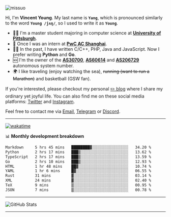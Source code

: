 <p align="left"> <img src="https://komarev.com/ghpvc/?username=missuo&label=Profile%20views&color=0e75b6&style=flat" alt="missuo" /> </p>


Hi, I'm **Vincent Young**. My last name is **`Yang`**, which is pronounced similarly to the word **`Young /jʌŋ/`**, so I used to write it as **`Young`**. 

-  👨‍🎓 I'm a master student majoring in computer science at [**University of Pittsburgh**](https://www.pitt.edu).
-  💼 Once I was an intern at **[PwC AC Shanghai](https://www.linkedin.com/company/pwc-ac-shanghai/)**.
-  👨‍💻 In the past, I have written C/C++, PHP, Java and JavaScript. Now I prefer writing **Python** and **Go**.
-  🆕 I'm the owner of the **[AS30700](https://bgp.tools/as/30700)**, **[AS60614](https://bgp.tools/as/60614)** and **[AS206729](https://bgp.tools/as/206729)** autonomous system number.
-  🌍 I like traveling (enjoy watching the sea), ~~running (want to run a Marathon)~~ and basketball (GSW fan).

If you're interested, please checkout my personal [✏️ blog](https://missuo.me/) where I share my ordinary yet joyful life. You can also find me on these social media platforms: [Twitter](https://twitter.com/m1ssuo) and [Instagram](https://www.instagram.com/missuo.me).

Feel free to contact me via <a href="mailto:i@yyt.moe">Email</a>, [Telegram](https://t.me/missuo) or [Discord](https://discordapp.com/users/missuo#7448).

-------

[![wakatime](https://wakatime.com/badge/user/c13cd961-40ca-417a-afb6-1f9ea8ac295c.svg)](https://wakatime.com/@missuo)

📊 **Monthly development breakdown**
<!--START_SECTION:waka-->

```txt
Markdown     5 hrs 45 mins   ████████▓░░░░░░░░░░░░░░░░   34.20 %
Python       2 hrs 17 mins   ███▒░░░░░░░░░░░░░░░░░░░░░   13.62 %
TypeScript   2 hrs 17 mins   ███▒░░░░░░░░░░░░░░░░░░░░░   13.59 %
Go           2 hrs 10 mins   ███▒░░░░░░░░░░░░░░░░░░░░░   12.93 %
HTML         1 hr 48 mins    ██▓░░░░░░░░░░░░░░░░░░░░░░   10.74 %
YAML         1 hr 6 mins     █▓░░░░░░░░░░░░░░░░░░░░░░░   06.55 %
Rust         31 mins         ▓░░░░░░░░░░░░░░░░░░░░░░░░   03.14 %
XML          24 mins         ▓░░░░░░░░░░░░░░░░░░░░░░░░   02.40 %
TeX          9 mins          ▒░░░░░░░░░░░░░░░░░░░░░░░░   00.95 %
JSON         7 mins          ▒░░░░░░░░░░░░░░░░░░░░░░░░   00.78 %
```

<!--END_SECTION:waka-->

-------

![GitHub Stats](https://github-readme-stats-opal-alpha-76.vercel.app/api?username=missuo&show_icons=true&theme=transparent)

-------

